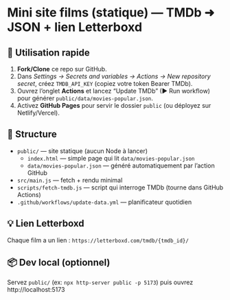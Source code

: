 # Mini site films (statique) — TMDb ➜ JSON + lien Letterboxd

## 🚀 Utilisation rapide
1) **Fork/Clone** ce repo sur GitHub.
2) Dans *Settings → Secrets and variables → Actions → New repository secret*, créez `TMDB_API_KEY` (copiez votre token Bearer TMDb).
3) Ouvrez l’onglet **Actions** et lancez “Update TMDb” (▶ Run workflow) pour générer `public/data/movies-popular.json`.
4) Activez **GitHub Pages** pour servir le dossier `public` (ou déployez sur Netlify/Vercel).

## 🧩 Structure
- `public/` — site statique (aucun Node à lancer)  
  - `index.html` — simple page qui lit `data/movies-popular.json`
  - `data/movies-popular.json` — généré automatiquement par l’action GitHub
- `src/main.js` — fetch + rendu minimal
- `scripts/fetch-tmdb.js` — script qui interroge TMDb (tourne dans GitHub Actions)
- `.github/workflows/update-data.yml` — planificateur quotidien

## 💡 Lien Letterboxd
Chaque film a un lien : `https://letterboxd.com/tmdb/{tmdb_id}/`

## 📦 Dev local (optionnel)
Servez `public/` (ex: `npx http-server public -p 5173`) puis ouvrez http://localhost:5173
